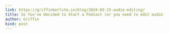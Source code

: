 ```yaml
---
link: https://griffinberlste.in/blog/2024-03-15-audio-editing/
title: So You've Decided to Start a Podcast (or you need to edit audio)
author: Griffin
kind: post
---
```

